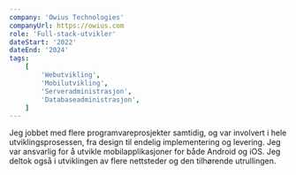 ```yaml
---
company: 'Owius Technologies'
companyUrl: https://owius.com
role: 'Full-stack-utvikler'
dateStart: '2022'
dateEnd: '2024'
tags:
    [
        'Webutvikling',
        'Mobilutvikling',
        'Serveradministrasjon',
        'Databaseadministrasjon',
    ]
---
```


Jeg jobbet med flere programvareprosjekter samtidig, og var involvert i hele
utviklingsprosessen, fra design til endelig implementering og levering. Jeg var
ansvarlig for å utvikle mobilapplikasjoner for både Android og iOS. Jeg deltok også i
utviklingen av flere nettsteder og den tilhørende utrullingen.
